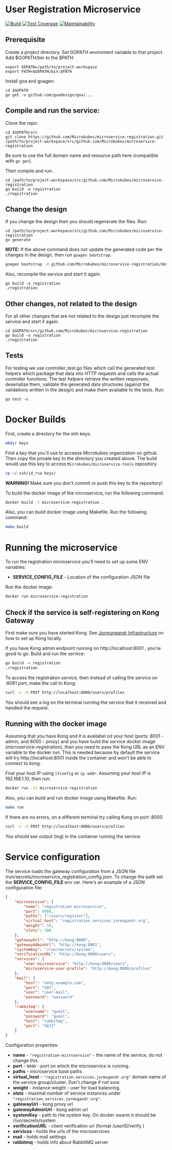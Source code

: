 User Registration Microservice
==============================

[![Build](https://travis-ci.com/Microkubes/microservice-registration.svg?token=UB5yzsLHNSbtjSYrGbWf&branch=master)](https://travis-ci.com/Microkubes/microservice-registration)
[![Test Coverage](https://api.codeclimate.com/v1/badges/a30f92c1b70b692e6484/test_coverage)](https://codeclimate.com/repos/59e7705a9c7963028d001870/test_coverage)
[![Maintainability](https://api.codeclimate.com/v1/badges/a30f92c1b70b692e6484/maintainability)](https://codeclimate.com/repos/59e7705a9c7963028d001870/maintainability)

## Prerequisite
Create a project directory. Set GOPATH enviroment variable to that project. Add $GOPATH/bin to the $PATH
```
export GOPATH=/path/to/project-workspace
export PATH=$GOPATH/bin:$PATH
```
Install goa and goagen:
```
cd $GOPATH
go get -u github.com/goadesign/goa/...
```

## Compile and run the service:
Clone the repo:
```
cd $GOPATH/src
git clone https://github.com/Microkubes/microservice-registration.git /path/to/project-workspace/src/github.com/Microkubes/microservice-registration
```
Be sure to use the full domain name and resource path here (compatible with ```go get```).


Then compile and run:
```
cd /path/to/project-workspace/src/github.com/Microkubes/microservice-registration
go build -o registration
./registration
```

## Change the design
If you change the design then you should regenerate the files. Run:
```
cd /path/to/project-workspace/src/github.com/Microkubes/microservice-registration
go generate
```
**NOTE:** If the above command does not update the generated code per the changes in the design,
then run ```goagen bootstrap```:

```bash
goagen bootstrap -d github.com/Microkubes/microservice-registration/design -o .
```


Also, recompile the service and start it again:
```
go build -o registration
./registration
```

## Other changes, not related to the design
For all other changes that are not related to the design just recompile the service and start it again:
```
cd $GOPATH/src/github.com/Microkubes/microservice-registration
go build -o registration
./registration
```

## Tests
For testing we use controller_test.go files which call the generated test helpers which package that data into HTTP requests and calls the actual controller functions. The test helpers retrieve the written responses, deserialize them, validate the generated data structures (against the validations written in the design) and make them available to the tests. Run:
```
go test -v
```

# Docker Builds

First, create a directory for the shh keys:
```bash
mkdir keys
```

Find a key that you'll use to acceess Microkubes organization on github. Then copy the
private key to the directory you created above. The build would use this key to
access ```Microkubes/microservice-tools``` repository.

```bash
cp ~/.ssh/id_rsa keys/
```

**WARNING!** Make sure you don't commit or push this key to the repository!

To build the docker image of the microservice, run the following command:
```bash
docker build -t microservice-registration .
```

Also, you can build docker image using Makefile. Run the following command:
```bash
make build
```

# Running the microservice

To run the registration microservice you'll need to set up some ENV variables:

 * **SERVICE_CONFIG_FILE** - Location of the configuration JSON file

Run the docker image:
```bash
docker run microservice-registration
```

## Check if the service is self-registering on Kong Gateway

First make sure you have started Kong. See [Jormungandr Infrastructure](https://github.com/Microkubes/jormungandr-infrastructure)
on how to set up Kong locally.

If you have Kong admin endpoint running on http://localhost:8001 , you're good to go.
Build and run the service:
```bash
go build -o registration
./registration
```

To access the registration service, then instead of calling the service on :8081 port,
make the call to Kong:

```bash
curl -v -X POST http://localhost:8000/users/profiles
```

You should see a log on the terminal running the service that it received and handled the request.

## Running with the docker image

Assuming that you have Kong and it is availabel od your host (ports: 8001 - admin, and 8000 - proxy) and
you have build the service docker image (microservice-registration), then you need to pass
the Kong URL as an ENV variable to the docker run. This is needed because by default
the service will try http://localhost:8001 inside the container and won't be able to connect to kong.

Find your host IP using ```ifconfig``` or ```ip addr```.
Assuming your host IP is 192.168.1.10, then run:

```bash
docker run -ti microservice-registration
```

Also, you can build and run docker image using Makefile. Run:
```bash
make run
```

If there are no errors, on a different terminal try calling Kong on port :8000

```bash
curl -v -X POST http://localhost:8000/users/profiles
```

You should see output (log) in the container running the service.


# Service configuration

The service loads the gateway configuration from a JSON file /run/secrets/microservice_registration_config.json. To change the path set the
**SERVICE_CONFIG_FILE** env var.
Here's an example of a JSON configuration file:

```json
{
	"microservice": {
		"name": "registration-microservice",
		"port": 8080,
		"paths": ["/users/register"],
		"virtual_host": "registration.services.jormugandr.org",
		"weight": 10,
		"slots": 100
	},
	"gatewayUrl": "http://kong:8000",
	"gatewayAdminUrl": "http://kong:8001",
	"systemKey": "/run/secrets/system",
	"verificationURL": "http://kong:8000/users",
	"services": {
		"user-microservice": "http://kong:8000/users",
		"microservice-user-profile": "http://kong:8000/profiles"
	},
	"mail": {
		"host": "smtp.example.com",
		"port": "587",
		"user": "user-mail",
		"password": "password"
	},
	"rabbitmq": {
		"username": "guest",
		"password": "guest",
		"host": "rabbitmq",
		"port": "5672"
	}
}
```

Configuration properties:
 * **name** - ```"registration-microservice"``` - the name of the service, do not change this.
 * **port** - ```8080``` - port on which the microservice is running.
 * **paths** - microservice base paths
 * **virtual_host** - ```"registration.services.jormugandr.org"``` domain name of the service group/cluster. Don't change if not sure.
 * **weight** - instance weight - user for load balancing.
 * **slots** - maximal number of service instances under ```"registration.services.jormugandr.org"```.
 * **gatewayUrl** -  kong proxy url
 * **gatewayAdminUrl** -  kong admin url
 * **systemKey** -  path to rhe system key. On docker swarm it should be /run/secrets/system
 * **verificationURL** -  client verification url (format <url>/userID/verify )
 * **services** - holds the urls of the microservices
 * **mail** - holds mail settings
 * **rabbitmq** - holds info about RabbitMQ server